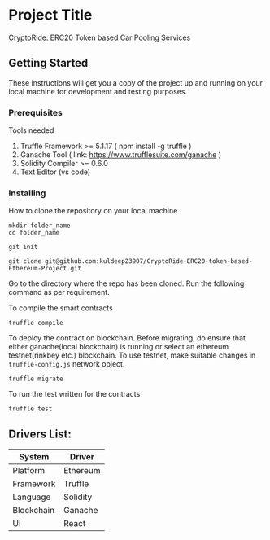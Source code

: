 # Project Title

CryptoRide: ERC20 Token based Car Pooling Services

## Getting Started

These instructions will get you a copy of the project up and running on your local machine for development and testing purposes. 

### Prerequisites 

Tools needed

1. Truffle Framework >= 5.1.17 ( npm install -g truffle )
2. Ganache Tool ( link: https://www.trufflesuite.com/ganache )
3. Solidity Compiler >= 0.6.0
4. Text Editor (vs code)

### Installing

How to clone the repository on your local machine

```
mkdir folder_name
cd folder_name
```

```
git init
```
```
git clone git@github.com:kuldeep23907/CryptoRide-ERC20-token-based-Ethereum-Project.git
```

Go to the directory where the repo has been cloned. Run the following command as per requirement.

To compile the smart contracts
```
truffle compile
```

To deploy the contract on blockchain. Before migrating, do ensure that either ganache(local blockchain) is running or select an ethereum testnet(rinkbey etc.) blockchain. To use testnet, make suitable changes in `truffle-config.js` network object.
```
truffle migrate
```

To run the test written for the contracts
```
truffle test
```

## Drivers List:

| System | Driver |
| --- | --- |
| Platform 						 | Ethereum			|
| Framework | Truffle	|
| Language				 | Solidity		|
| Blockchain 					 | Ganache		|
| UI 					 | React			|

